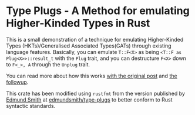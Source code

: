 # Type Plugs - A Method for emulating Higher-Kinded Types in Rust

This is a small demonstration of a technique for emulating Higher-Kinded Types (HKTs)/Generalised Associated Types(GATs) through existing language features.
Basically, you can emulate `T::F<X>` as being `<T::F as Plug<X>>::result_t` with the `Plug` trait, and you can destructure `F<X>` down to `F<_>, A` through the `Unplug` trait. 


You can read more about how this works [with the original post](https://gist.github.com/edmundsmith/855fcf0cb35dd467c29a9350481f0ecf) and [the followup](https://gist.github.com/edmundsmith/e09d5f473172066c0023ef84ee830cad).

This crate has been modified using `rustfmt` from the version published by [Edmund Smith](https://github.com/edmundsmith) at [edmundsmith/type-plugs](https://github.com/edmundsmith/type-plugs) to better conform to Rust syntactic standards.
